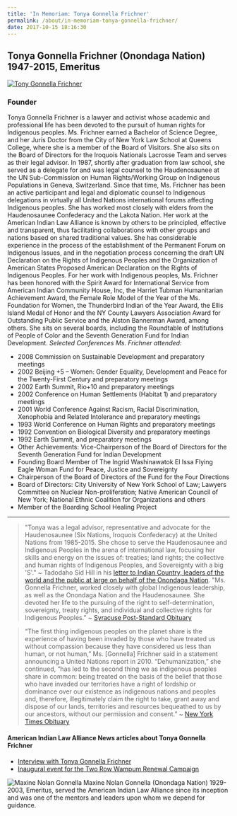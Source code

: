 ```yaml
---
title: 'In Memoriam: Tonya Gonnella Frichner'
permalink: /about/in-memoriam-tonya-gonnella-frichner/
date: 2017-10-15 18:16:30
---
```

## Tonya Gonnella Frichner (Onondaga Nation) 1947-2015, Emeritus

[![Tony Gonnella Frichner](/images/2013/12/frichner.jpg)](/images/2013/12/frichner.jpg)

### **Founder**

Tonya Gonnella Frichner is a lawyer and activist whose academic and professional life has been devoted to the pursuit of human rights for Indigenous peoples. Ms. Frichner earned a Bachelor of Science Degree, and her Juris Doctor from the City of New York Law School at Queens College, where she is a member of the Board of Visitors. She also sits on the Board of Directors for the Iroquois Nationals Lacrosse Team and serves as their legal advisor. In 1987, shortly after graduation from law school, she served as a delegate for and was legal counsel to the Haudenosaunee at the UN Sub-Commission on Human Rights/Working Group on Indigenous Populations in Geneva, Switzerland. Since that time, Ms. Frichner has been an active participant and legal and diplomatic counsel to Indigenous delegations in virtually all United Nations international forums affecting Indigenous peoples. She has worked most closely with elders from the Haudenosaunee Confederacy and the Lakota Nation. Her work at the American Indian Law Alliance is known by others to be principled, effective and transparent, thus facilitating collaborations with other groups and nations based on shared traditional values. She has considerable experience in the process of the establishment of the Permanent Forum on Indigenous Issues, and in the negotiation process concerning the draft UN Declaration on the Rights of Indigenous Peoples and the Organization of American States Proposed American Declaration on the Rights of Indigenous Peoples. For her work with Indigenous peoples, Ms. Frichner has been honored with the Spirit Award for International Service from American Indian Community House, Inc, the Harriet Tubman Humanitarian Achievement Award, the Female Role Model of the Year of the Ms. Foundation for Women, the Thunderbird Indian of the Year Award, the Ellis Island Medal of Honor and the NY County Lawyers Association Award for Outstanding Public Service and the Alston Bannerman Award, among others. She sits on several boards, including the Roundtable of Institutions of People of Color and the Seventh Generation Fund for Indian Development. _Selected Conferences Ms. Frichner attended:_

*   2008 Commission on Sustainable Development and preparatory meetings
*   2002 Beijing +5 – Women: Gender Equality, Development and Peace for the Twenty-First Century and preparatory meetings
*   2002 Earth Summit, Rio+10 and preparatory meetings
*   2002 Conference on Human Settlements (Habitat 1) and preparatory meetings
*   2001 World Conference Against Racism, Racial Discrimination, Xenophobia and Related Intolerance and preparatory meetings
*   1993 World Conference on Human Rights and preparatory meetings
*   1992 Convention on Biological Diversity and preparatory meetings
*   1992 Earth Summit, and preparatory meetings
*   Other Achievements: Vice-Chairperson of the Board of Directors for the Seventh Generation Fund for Indian Development
*   Founding Board Member of The Ingrid Washinawatok El Issa Flying Eagle Woman Fund for Peace, Justice and Sovereignty
*   Chairperson of the Board of Directors of the Fund for the Four Directions
*   Board of Directors: City University of New York School of Law; Lawyers Committee on Nuclear Non-proliferation; Native American Council of New York; National Ethnic Coalition for Organizations and others
*   Member of the Boarding School Healing Project

***

> "Tonya was a legal advisor, representative and advocate for the Haudenosaunee (Six Nations, Iroquois Confederacy) at the United Nations from 1985-2015\. She chose to serve the Haudenosaunee and Indigenous Peoples in the arena of international law, focusing her skills and energy on the issues of: treaties; land rights; the collective and human rights of Indigenous Peoples, and Sovereignty with a big 'S'." ~ Tadodaho Sid Hill in his [letter to Indian Country, leaders of the world and the public at large on behalf of the Onondaga Nation](https://indiancountrymedianetwork.com/news/native-news/a-letter-to-indian-country-in-honor-of-tonya-gonnella-frichner/). "Ms. Gonnella Frichner, worked closely with global Indigenous leadership, as well as the Onondaga Nation and the Haudenosaunee. She devoted her life to the pursuing of the right to self-determination, sovereignty, treaty rights, and individual and collective rights for Indigenous Peoples."
~ [Syracuse Post-Standard Obituary](http://obits.syracuse.com/obituaries/syracuse/obituary.aspx?pid=174155754)

> “The first thing indigenous peoples on the planet share is the experience of having been invaded by those who have treated us without compassion because they have considered us less than human, or not human,” Ms. [Gonnella] Frichner said in a statement announcing a United Nations report in 2010\. “Dehumanization,” she continued, “has led to the second thing we as indigenous peoples share in common: being treated on the basis of the belief that those who have invaded our territories have a right of lordship or dominance over our existence as indigenous nations and peoples and, therefore, illegitimately claim the right to take, grant away and dispose of our lands, territories and resources bequeathed to us by our ancestors, without our permission and consent.”
~ [New York Times Obituary](https://www.nytimes.com/2015/02/25/us/tonya-gonnella-frichner-advocate-for-indigenous-peoples-dies-at-67.html?_r=0)


#### American Indian Law Alliance News articles about Tonya Gonnella Frichner

*   [Interview with Tonya Gonnella Frichner](/about/in-memoriam-tonya-gonnella-frichner/)
*   [Inaugural event for the Two Row Wampum Renewal Campaign](/inaugural-event-for-the-two-row-wampum-renewal-campaign/)

![Maxine Nolan Gonnella](/images/2013/12/maxine.jpg) Maxine Nolan Gonnella (Onondaga Nation) 1929-2003, Emeritus, served the American Indian Law Alliance since its inception and was one of the mentors and leaders upon whom we depend for guidance.
